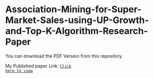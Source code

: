# Association-Mining-for-Super-Market-Sales-using-UP-Growth-and-Top-K-Algorithm-Research-Paper

You can download the PDF Version from this repository. 
<br>

My Published paper Link: 
<a href="https://www.itm-conferences.org/articles/itmconf/abs/2020/02/itmconf_icacc2020_03012/itmconf_icacc2020_03012.html" target="_blank"><code>Click here to view</code></a>
